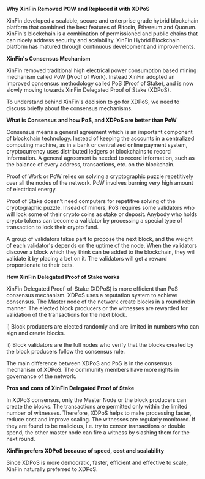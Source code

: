 ﻿**Why XinFin Removed POW and Replaced it with XDPoS**

XinFin developed a scalable, secure and enterprise grade hybrid blockchain platform that combined the best features of Bitcoin, Ethereum and Quorum. XinFin's blockchain is a combination of permissioned and public chains that can nicely address security and scalability. XinFin Hybrid Blockchain platform has matured through continuous development and improvements.


**XinFin's Consensus Mechanism**

XinFin removed traditional high electrical power consumption based mining mechanism called PoW (Proof of Work). Instead XinFin adopted an improved consensus methodology called PoS (Proof of Stake), and is now slowly moving towards XinFin Delegated Proof of Stake (XDPoS).

To understand behind XinFin's decision to go for XDPoS, we need to discuss briefly about the consensus mechanisms.

**What is Consensus and how PoS, and XDPoS are better than PoW**

Consensus means a general agreement which is an important component of blockchain technology. Instead of keeping the accounts in a centralized computing machine, as in a bank or centralized online payment system, cryptocurrency uses distributed ledgers or blockchains to record information. A general agreement is needed to record information, such as the balance of every address, transactions, etc. on the blockchain.

Proof of Work or PoW relies on solving a cryptographic puzzle repetitively over all the nodes of the network. PoW involves burning very high amount of electrical energy.

Proof of Stake doesn't need computers for repetitive solving of the cryptographic puzzle. Insead of miners, PoS requires some validators who will lock some of their crypto coins as stake or deposit. Anybody who holds crypto tokens can become a validator by processing a special type of transaction to lock their crypto fund.

A group of validators takes part to propose the next block, and the weight of each validator's depends on the uptime of the node. When the validators discover a block which they think can be added to the blockchain, they will validate it by placing a bet on it. The validators will get a reward proportionate to their bets.

**How XinFin Delegated Proof of Stake works**

XinFin Delegated Proof-of-Stake (XDPoS) is more efficient than PoS consensus mechanism. XDPoS uses a reputation system to achieve consensus. The Master node of the network create blocks in a round robin manner. The elected block producers or the witnesses are rewarded for validation of the transactions for the next block.

i) Block producers are elected randomly and are limited in numbers who can sign and create blocks.

ii) Block validators are the full nodes who verify that the blocks created by the block producers follow the consensus rule.

The main difference between XDPoS and PoS is in the consensus mechanism of XDPoS. The community members have more rights in governance of the network.

**Pros and cons of XinFin Delegated Proof of Stake**

In XDPoS consensus, only the Master Node or the block producers can create the blocks. The transactions are permitted only within the limited number of witnesses. Therefore, XDPoS helps to make processing faster, reduce cost and improve scaling. The witnesses are regularly monitored. If they are found to be malicious, i.e. try to censor transactions or double spend, the other master node can fire a witness by slashing them for the next round.

**XinFin prefers XDPoS because of speed, cost and scalability**

Since XDPoS is more democratic, faster, efficient and effective to scale, XinFin naturally preferred to XDPoS.

